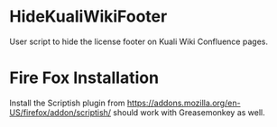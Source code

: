 HideKualiWikiFooter
===================

User script to hide the license footer on  Kuali Wiki Confluence pages.

Fire Fox Installation
=====================
Install the Scriptish plugin from https://addons.mozilla.org/en-US/firefox/addon/scriptish/
should work with Greasemonkey as well.

